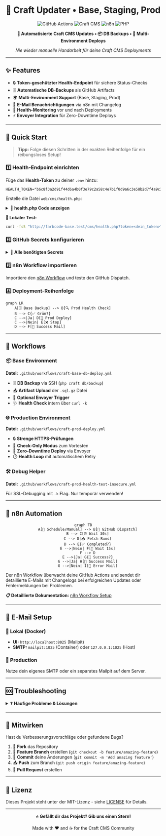 # 🚀 Craft Updater • Base, Staging, Prod

<div align="center">

![GitHub Actions](https://img.shields.io/badge/GitHub_Actions-2088FF?style=for-the-badge&logo=github-actions&logoColor=white)
![Craft CMS](https://img.shields.io/badge/Craft_CMS-E5422B?style=for-the-badge&logo=craftcms&logoColor=white)
![n8n](https://img.shields.io/badge/n8n-EA4B71?style=for-the-badge&logo=n8n&logoColor=white)
![PHP](https://img.shields.io/badge/PHP-777BB4?style=for-the-badge&logo=php&logoColor=white)

**🎯 Automatisierte Craft CMS Updates • 📦 DB Backups • 🔄 Multi-Environment Deploys**

*Nie wieder manuelle Handarbeit für deine Craft CMS Deployments*

</div>

---

## ✨ Features

- 🔒 **Token-geschützter Health-Endpoint** für sichere Status-Checks
- 🗄️ **Automatische DB-Backups** als GitHub Artifacts
- 🌍 **Multi-Environment Support** (Base, Staging, Prod)
- 📧 **E-Mail Benachrichtigungen** via n8n mit Changelog
- 🚦 **Health-Monitoring** vor und nach Deployments
- ⚡ **Envoyer Integration** für Zero-Downtime Deploys

---

## 🚀 Quick Start

> **Tipp:** Folge diesen Schritten in der exakten Reihenfolge für ein reibungsloses Setup!

### 1️⃣ Health-Endpoint einrichten

Füge das **Health-Token** zu deiner `.env` hinzu:

```env
HEALTH_TOKEN="b6c8f3a2d91f44d6a4b0f3e79c2a58c4e7b1f0d9a6c3e58b2d7f4a9c1e0b3d6f"
```

Erstelle die Datei `web/cms/health.php`:

<details>
<summary>📄 <strong>health.php Code anzeigen</strong></summary>

```php
<?php
declare(strict_types=1);
header('Content-Type: application/json; charset=utf-8');

$expected = getenv('HEALTH_TOKEN') ?: '';
$given = $_GET['token'] ?? ($_SERVER['HTTP_X_HEALTH_TOKEN'] ?? '');
if (!$expected || !hash_equals($expected, (string)$given)) {
    http_response_code(401);
    echo json_encode(['status' => 'unauthorized']);
    exit;
}

$status = ['status' => 'ok', 'checks' => [], 'time' => date('c')];

try { 
    Craft::$app->db->createCommand('SELECT 1')->execute(); 
    $status['checks']['db'] = 'ok'; 
} catch (Throwable $e) { 
    $status['checks']['db'] = 'fail'; 
    $status['status'] = 'problem'; 
    $status['error']['db'] = $e->getMessage(); 
}

try { 
    $q = Craft::$app->queue->getHasWaitingJobs() ? 'pending' : 'clear'; 
    $status['checks']['queue'] = $q; 
    if ($q !== 'clear') $status['status'] = 'problem'; 
} catch (Throwable $e) { 
    $status['checks']['queue'] = 'unknown'; 
    $status['status'] = 'problem'; 
    $status['error']['queue'] = $e->getMessage(); 
}

$status['craftVersion'] = Craft::$app->getVersion();
http_response_code($status['status'] === 'ok' ? 200 : 503);
echo json_encode($status, JSON_UNESCAPED_SLASHES | JSON_UNESCAPED_UNICODE);
```

</details>

**🧪 Lokaler Test:**
```bash
curl -fsS "http://farbcode-base.test/cms/health.php?token=<dein_token>"
```

### 2️⃣ GitHub Secrets konfigurieren

<details>
<summary>🔐 <strong>Alle benötigten Secrets</strong></summary>

| 🏷️ Secret Name | 📝 Beschreibung | 💡 Beispielwert |
|---|---|---|
| `BASE_SSH_HOST` | Server-IP für Base Environment | `192.0.2.10` |
| `BASE_SSH_USER` | SSH-Benutzername | `deploy` |
| `BASE_SSH_KEY` | SSH Private Key (PEM Format) | `-----BEGIN OPENSSH PRIVATE KEY-----` |
| `BASE_PROJECT_PATH` | Projektpfad auf dem Server | `/var/www/farbcode-base-23` |
| `BASE_HEALTH_URL` | Interne Health-URL | `http://localhost/cms/health.php?token=...` |
| `BASE_ROOT_URL` | Interne Root-URL | `http://localhost/` |
| `BASE_ENVOYER_HOOK_URL` | Envoyer Deploy Hook (optional) | `https://envoyer.io/deploy/abc123` |
| `PROD_HEALTH_URL` | Öffentliche Health-URL | `https://kunde.de/cms/health.php?token=...` |
| `PROD_ROOT_URL` | Öffentliche Root-URL | `https://kunde.de/` |
| `ENVOYER_HOOK_URL` | Prod Envoyer Hook | `https://envoyer.io/deploy/xyz789` |

**🔑 SSH Public Key für `~/.ssh/authorized_keys`:**
```
ssh-ed25519 AAAAC3NzaC1lZDI1NTE5AAAAICjd8M9m7PBEn2t2gtsO62d0/WvZV7g4nBdOuV1/T07H actions-deploy
```

</details>

### 3️⃣ n8n Workflow importieren

Importiere den [n8n Workflow](docs/n8n-workflow.md) und teste den GitHub Dispatch.

### 4️⃣ Deployment-Reihenfolge

```mermaid
graph LR
    A[🗄️ Base Backup] --> B[🔍 Prod Health Check]
    B --> C{✅ Grün?}
    C -->|Ja| D[🚀 Prod Deploy]
    C -->|Nein| E[❌ Stop]
    D --> F[📧 Success Mail]
```

---

## 🔧 Workflows

### 📦 Base Environment
**Datei:** `.github/workflows/craft-base-db-deploy.yml`

- 🗄️ **DB Backup** via SSH (`php craft db/backup`)
- 📤 **Artifact Upload** der `.sql.gz` Datei
- 🔗 **Optional Envoyer Trigger**
- 🩺 **Health Check** intern über `curl -k`

### 🌐 Production Environment
**Datei:** `.github/workflows/craft-prod-deploy.yml`

- 🔒 **Strenge HTTPS-Prüfungen**
- 🎯 **Check-Only Modus** zum Vortesten
- 🚀 **Zero-Downtime Deploy** via Envoyer
- ⏱️ **Health Loop** mit automatischem Retry

### 🛠️ Debug Helper
**Datei:** `.github/workflows/craft-prod-health-test-insecure.yml`

Für SSL-Debugging mit `-k` Flag. Nur temporär verwenden!

---

## 🤖 n8n Automation

<div align="center">

```mermaid
graph TD
    A[📅 Schedule/Manual] --> B[🚀 GitHub Dispatch]
    B --> C[⏰ Wait 30s]
    C --> D[📥 Fetch Runs]
    D --> E{✅ Completed?}
    E -->|Nein| F[🔁 Wait 15s]
    F --> D
    E -->|Ja| G{🎉 Success?}
    G -->|Ja| H[📧 Success Mail]
    G -->|Nein| I[📧 Error Mail]
```

</div>

Der n8n Workflow überwacht deine GitHub Actions und sendet dir detaillierte E-Mails mit Changelogs bei erfolgreichen Updates oder Fehlermeldungen bei Problemen.

**📋 Detaillierte Dokumentation:** [n8n Workflow Setup](docs/n8n-workflow.md)

---

## 📧 E-Mail Setup

### 🐳 Lokal (Docker)
- **UI:** `http://localhost:8025` (Mailpit)
- **SMTP:** `mailpit:1025` (Container) oder `127.0.0.1:1025` (Host)

### 🚀 Production
Nutze dein eigenes SMTP oder ein separates Mailpit auf dem Server.

---

## 🆘 Troubleshooting

<details>
<summary>❓ <strong>Häufige Probleme & Lösungen</strong></summary>

### 🚫 Health 401 Unauthorized
```bash
# Problem: Token fehlt oder ist falsch
# Lösung: .env prüfen, Token in health.php korrekt?
curl -fsS "http://example.com/cms/health.php?token=DEIN_TOKEN"
```

### 🔴 Base Health scheitert
```bash
# Problem: URL auf Server nicht erreichbar
# Lösung: Host-Header setzen falls nötig
curl -k -H 'Host: farbcode-base.test' http://localhost/cms/health.php?token=...
```

### 🌐 Prod Health rot
- **Zertifikatsprobleme:** `-k` Flag temporär für Debug
- **Redirect-Kette:** `-L` Flag verwenden
- **Alternative:** Teste eine 200er Unterseite

### 🤖 n8n "Invalid URL"
- **Problem:** Expression im URL-Feld
- **Lösung:** Query Parameter nutzen, nicht String-Concatenation

### 📝 Kein PR erstellt
```bash
# Lösung: Dummy-File für Commit erstellen
echo "$(date)" > docs/last-update.txt
```

</details>

---

## 🤝 Mitwirken

Hast du Verbesserungsvorschläge oder gefundene Bugs? 

1. 🍴 **Fork** das Repository
2. 🌟 **Feature Branch** erstellen (`git checkout -b feature/amazing-feature`)
3. 💾 **Commit** deine Änderungen (`git commit -m 'Add amazing feature'`)
4. 📤 **Push** zum Branch (`git push origin feature/amazing-feature`)
5. 🎯 **Pull Request** erstellen

---

## 📄 Lizenz

Dieses Projekt steht unter der MIT-Lizenz - siehe [LICENSE](LICENSE) für Details.

---

<div align="center">

**⭐ Gefällt dir das Projekt? Gib uns einen Stern!**

Made with ❤️ and ☕ for the Craft CMS Community

</div>
